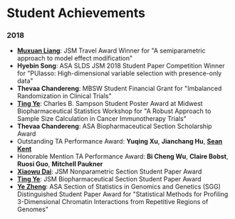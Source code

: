 # Student Achievements

### 2018

* [**Muxuan Liang**][Liang_Muxuan]: JSM Travel Award Winner for "A semiparametric approach to model effect modification"
* **Hyebin Song**: ASA SLDS JSM 2018 Student Paper Competition Winner for "PUlasso: High-dimensional variable selection with presence-only data"
* **Thevaa Chandereng**: MBSW Student Financial Grant for "Imbalanced Randomization in Clinical Trials"
* [**Ting Ye**][Ye_Ting]: Charles B. Sampson Student Poster Award at Midwest Biopharmaceutical Statistics Workshop for "A Robust Approach to Sample Size Calculation in Cancer Immunotherapy Trials"
* **Thevaa Chandereng**: ASA Biopharmaceutical Section Scholarship Award
* Outstanding TA Performance Award: **Yuqing Xu**, **Jianchang Hu**, [**Sean Kent**][Kent_Sean]
* Honorable Mention TA Performance Award: **Bi Cheng Wu**, **Claire Bobst**, **Ruosi Guo**, **Mitchell Paukner**
* [**Xiaowu Dai**][Dai_Xiaowu]: JSM Nonparametric Section Student Paper Award
* [**Ting Ye**][Ye_Ting]: JSM Biopharmaceutical Section Student Paper Award
* [**Ye Zheng**][Zheng_Ye]: ASA Section of Statistics in Genomics and Genetics (SGG) Distinguished Student Paper Award for "Statistical Methods for Profiling 3-Dimensional
Chromatin Interactions from Repetitive Regions of Genomes"


[Dai_Xiaowu]: http://pages.stat.wisc.edu/~xdai26/
[Kent_Sean]: http://pages.cs.wisc.edu/~kent/
[Ye_Ting]: https://sites.google.com/view/tingye/
[Liang_Muxuan]: https://sites.google.com/view/muxuan-liang
[Zheng_Ye]: http://pages.stat.wisc.edu/~yezheng/

